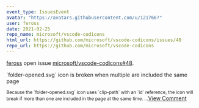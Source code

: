 ```yaml
---
event_type: IssuesEvent
avatar: "https://avatars.githubusercontent.com/u/121766?"
user: feross
date: 2021-02-25
repo_name: microsoft/vscode-codicons
html_url: https://github.com/microsoft/vscode-codicons/issues/48
repo_url: https://github.com/microsoft/vscode-codicons
---
```


<a href='https://github.com/feross' target='_blank'>feross</a> open issue <a href='https://github.com/microsoft/vscode-codicons/issues/48' target='_blank'>microsoft/vscode-codicons#48</a>.

<p>`folder-opened.svg` icon is broken when multiple are included the same page</p><small>Because the `folder-opened.svg` icon uses `clip-path` with an `id` reference, the icon will break if more than one are included in the page at the same time. ...</small><a href='https://github.com/microsoft/vscode-codicons/issues/48' target='_blank'>View Comment</a>
